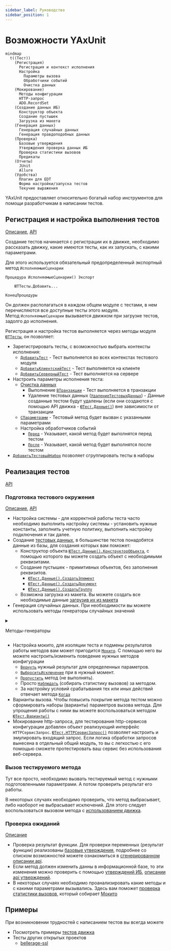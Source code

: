 ```yaml
---
sidebar_label: Руководство
sidebar_position: 1
---
```


# Возможности YAxUnit

```mermaid
mindmap
  t((Тест))
    (Регистрация)
      Регистрация и контекст исполнения
      Настройка
        Параметры вызова
        Обработчики событий
        Очистка данных
    (Мокирование)
      Методы конфигурации
      HTTP-запрос
      ADO.RecordSet
    (Создание данных ИБ)
      Конструктор объекта
      Создание пустышек
      Загрузка из макета
    (Генерация данных)
      Генерация случайных данных
      Генерация правдоподобных данных
    (Проверка)
      Базовые утверждения
      Утверждения проверка данных ИБ
      Проверка статистики вызовов
      Предикаты
    (Отчеты)
      JUnit
      Allure
    (Удобства)
      Плагин для EDT
      Форма настройки/запуска тестов
      Текучие выражения
```

YAxUnit предоставляет относительно богатый набор инструментов для помощи разработчикам в написании тестов.

## Регистрация и настройка выполнения тестов

[Описание](test-registration.md), [API](/api/ЮТТесты)

Создание тестов начинается с регистрации их в движке, необходимо рассказать движку, какие имеются тесты, как их запускать, с какими параметрами.

Для этого используется обязательный предопределенный экспортный метод `ИсполняемыеСценарии`

```bsl
Процедура ИсполняемыеСценарии() Экспорт
    
    ЮТТесты.Добавить...

КонецПроцедуры
```

Он должен располагаться в каждом общем модуле с тестами, в нем перечисляются все доступные тесты этого модуля.  
Метод `ИсполняемыеСценарии` вызывается движком при загрузке тестов, задолго до исполнения.

Регистрация и настройка тестов выполняется через методы модуля [`ЮТТесты`](/api/ЮТТесты), он позволяет:

* Зарегистрировать тесты, с возможностью выбрать контексты исполнения:
  * [`ДобавитьТест`](/api/ЮТТесты#добавитьтест) - Тест выполняется во всех контекстах тестового модуля
  * [`ДобавитьКлиентскийТест`](/api/ЮТТесты#добавитьклиентскийтест) - Тест выполняется на клиенте
  * [`ДобавитьСерверныйТест`](/api/ЮТТесты#добавитьсерверныйтест) - Тест выполняется на сервере
* Настроить параметры исполнения теста:
  * [Очистка данных](test-data/test-data-deletion)
    * Выполнение [`ВТранзакции`](/api/ЮТТесты#втранзакции) - Тест выполняется в транзакции
    * Удаление тестовых данных ([`УдалениеТестовыхДанных`](/api/ЮТТесты#удалениетестовыхданных)) - Данные созданные тестом будут удалены (если они создаются с помощью API движка - [`ЮТест.Данные()`](/api/ЮТест#данные)) вне зависимости от транзакции
  * [`СПараметрами`](/api/ЮТТесты#спараметрами) - Тестовый метод будет вызван с указанными параметрами
  * Настройка обработчиков событий
    * [`Перед`](/api/ЮТТесты#перед) - Указывает, какой метод будет выполнятся перед тестом
    * [`После`](/api/ЮТТесты#после) - Указывает, какой метод будет выполнятся после тестом
* [`ДобавитьТестовыйНабор`](/api/ЮТТесты#добавитьтестовыйнабор) позволяет сгруппировать тесты в наборы

## Реализация тестов

[API](/api/ЮТест)

### Подготовка тестового окружения

[Описание](test-data/), [API](/api/ЮТТестовыеДанные)

* Настройка системы - для корректной работы теста часто необходимо выполнить настройку системы - установить нужные константы, заполнить учетную политику, выполнить настройку подключения и так далее.
* Создание [тестовых данных](test-data/), в большинстве тестов понадобятся данные из базы, для создания которых вам поможет:
  * Конструктор объекта [`ЮТест.Данные().КонструкторОбъекта`](/api/ЮТТестовыеДанные#конструкторобъекта), с помощью которого вы можете создать объект с необходимыми реквизитами.
  * Создание пустышек - примитивных объектов, без заполнения реквизитов.
    * [`ЮТест.Данные().СоздатьЭлемент`](/api/ЮТТестовыеДанные#создатьэлемент)
    * [`ЮТест.Данные().СоздатьДокумент`](/api/ЮТТестовыеДанные#создатьдокумент)
    * [`ЮТест.Данные().СоздатьГруппу`](/api/ЮТТестовыеДанные#создатьгруппу)
  * Возможна загрузка из макета. Вы можете создать все необходимые данные [загрузив их из макета](test-data/load-from-templates.md)
* Генерация случайных данных. При необходимости вы можете использовать методы генераторы случайных значений

<details><summary>

Методы-генераторы

</summary>

* [`ЮТест.Данные().СлучайноеЧисло`](/api/ЮТТестовыеДанные#случайноечисло)
* [`ЮТест.Данные().СлучайноеПоложительноеЧисло`](/api/ЮТТестовыеДанные#случайноеположительноечисло)
* [`ЮТест.Данные().СлучайноеОтрицательноеЧисло`](/api/ЮТТестовыеДанные#случайноеотрицательноечисло)
* [`ЮТест.Данные().СлучайнаяСтрока`](/api/ЮТТестовыеДанные#случайнаястрока)
* [`ЮТест.Данные().СлучайныйИдентификатор`](/api/ЮТТестовыеДанные#случайныйидентификатор)
* [`ЮТест.Данные().СлучайнаяДата`](/api/ЮТТестовыеДанные#случайнаядата)
* [`ЮТест.Данные().СлучайныйIPАдрес`](/api/ЮТТестовыеДанные#случайныйipадрес)
* [`ЮТест.Данные().СлучайноеЗначениеИзСписка`](/api/ЮТТестовыеДанные#случайноезначениеизсписка)
* [`ЮТест.Данные().СлучайноеБулево`](/api/ЮТТестовыеДанные#случайноебулево)
* [`ЮТест.Данные().СлучайноеЗначениеПеречисления`](/api/ЮТТестовыеДанные#случайноезначениеперечисления)
* И другие

</details>

* Настройка мокито, для изоляции теста и подмены результатов работы методов вам может пригодится [`Мокито`](mockito.md). С помощью него вы можете настроить/изменить поведение нужных методов конфигурации
  * [`Вернуть`](/api/МокитоОбучение#вернуть) нужный результат для определенных параметров.
  * [`ВыброситьИсключение`](/api/МокитоОбучение#выброситьисключение) при в нужный момент.
  * [`Пропустить`](/api/МокитоОбучение#пропустить) метод (не выполнять).
  * Просто [`Наблюдать`](/api/МокитоОбучение#наблюдать) (собирать статистику вызовов) за методом.
  * За настройку условий срабатывания тех или иных действий отвечает метода [`Когда`](/api/МокитоОбучение#когда)
* Варианты вызова. Чтобы повысить покрытие метода тестом можно сформировать наборы (варианты) параметров вызова метода. Для упрощения работы с ними вы можете воспользоваться методом [`ЮТест.Варианты()`](/api/ЮТест#варианты)
* Мокирование http-запроса, для тестирования http-сервисов конфигурации добавлен объект реализующий интерфейс `HTTPСервисЗапрос`. [`ЮТест.HTTPСервисЗапрос()`](/api/ЮТест#httpсервисзапрос) позволяет настроить и эмулировать входящий запрос.
 Если логика обработки запросов вынесена в отдельный общий модуль, то вы с легкостью с его помощью сможете протестировать ваш сервис без использования веб-сервера.

### Вызов тестируемого метода

Тут все просто, необходимо вызвать тестируемый метод с нужными подготовленными параметрами. А потом проверить результат его работы.

В некоторых случаях необходимо проверить, что метод выбрасывает, либо наоборот не выбрасывает исключений. Для этого следует воспользоваться вызовом метода с [использованием движка](assertions/assertions-base#проверка-методов-объекта).

### Проверка ожиданий

[Описание](assertions/)

* Проверка результат функции. Для проверки переменных (результат функции) реализованы [базовые утверждения](assertions/assertions-base), подробнее со списком возможностей можете ознакомиться в [сгенерированном описании api](/api/ЮТУтверждения).
* Если метод должен изменить данны в информационной базе, то эти изменения можно проверить с помощью [утверждений ИБ](assertions/assertions-db), [описании api утверждений](/api/ЮТУтвержденияИБ).
* В некоторых случаях необходимо проанализировать какие методы и с какими параметрами вызывались. Здесь вам поможет [проверка статистики вызовов](/api/МокитоПроверки#вызовы), который собирает [Мокито](mockito)

## Примеры

При возникновении трудностей с написанием тестов вы всегда можете

* Посмотреть примеры [тестов движка](https://github.com/bia-technologies/yaxunit/tree/develop/tests/src/CommonModules)
* Тесты других открытых проектов
  * [bellerage-ssl](https://github.com/Bellerage-IT/bellerage-ssl/tree/master/src/cfe/yaxunit/src/CommonModules)

